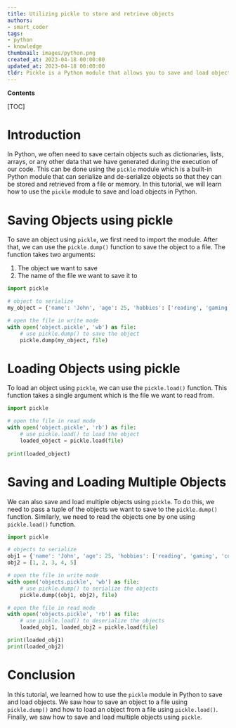```yaml
---
title: Utilizing pickle to store and retrieve objects
authors:
- smart_coder
tags:
- python
- knowledge
thumbnail: images/python.png
created_at: 2023-04-18 00:00:00
updated_at: 2023-04-18 00:00:00
tldr: Pickle is a Python module that allows you to save and load objects from files, making it easy to store and retrieve data in a reusable format.
---
```


**Contents**

[TOC]

# Introduction
In Python, we often need to save certain objects such as dictionaries, lists, arrays, or any other data that we have generated during the execution of our code. This can be done using the `pickle` module which is a built-in Python module that can serialize and de-serialize objects so that they can be stored and retrieved from a file or memory. In this tutorial, we will learn how to use the `pickle` module to save and load objects in Python.


# Saving Objects using pickle
To save an object using `pickle`, we first need to import the module. After that, we can use the `pickle.dump()` function to save the object to a file. The function takes two arguments:

1. The object we want to save
2. The name of the file we want to save it to


```python
import pickle

# object to serialize
my_object = {'name': 'John', 'age': 25, 'hobbies': ['reading', 'gaming', 'coding']}

# open the file in write mode
with open('object.pickle', 'wb') as file:
    # use pickle.dump() to save the object
    pickle.dump(my_object, file)
```


# Loading Objects using pickle
To load an object using `pickle`, we can use the `pickle.load()` function. This function takes a single argument which is the file we want to read from.


```python
import pickle

# open the file in read mode
with open('object.pickle', 'rb') as file:
    # use pickle.load() to load the object
    loaded_object = pickle.load(file)
    
print(loaded_object)
```


# Saving and Loading Multiple Objects
We can also save and load multiple objects using `pickle`. To do this, we need to pass a tuple of the objects we want to save to the `pickle.dump()` function. Similarly, we need to read the objects one by one using `pickle.load()` function.


```python
import pickle

# objects to serialize
obj1 = {'name': 'John', 'age': 25, 'hobbies': ['reading', 'gaming', 'coding']}
obj2 = [1, 2, 3, 4, 5]

# open the file in write mode
with open('objects.pickle', 'wb') as file:
    # use pickle.dump() to serialize the objects
    pickle.dump((obj1, obj2), file)

# open the file in read mode
with open('objects.pickle', 'rb') as file:
    # use pickle.load() to deserialize the objects
    loaded_obj1, loaded_obj2 = pickle.load(file)

print(loaded_obj1)
print(loaded_obj2)
```


# Conclusion
In this tutorial, we learned how to use the `pickle` module in Python to save and load objects. We saw how to save an object to a file using `pickle.dump()` and how to load an object from a file using `pickle.load()`. Finally, we saw how to save and load multiple objects using `pickle`.
